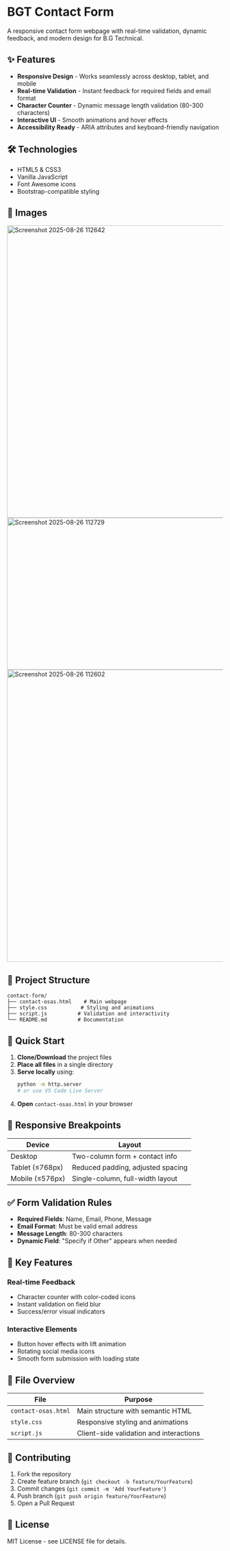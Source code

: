 # BGT Contact Form

A responsive contact form webpage with real-time validation, dynamic feedback, and modern design for B.G Technical.

## ✨ Features

- **Responsive Design** - Works seamlessly across desktop, tablet, and mobile
- **Real-time Validation** - Instant feedback for required fields and email format
- **Character Counter** - Dynamic message length validation (80-300 characters)
- **Interactive UI** - Smooth animations and hover effects
- **Accessibility Ready** - ARIA attributes and keyboard-friendly navigation

## 🛠️ Technologies

- HTML5 & CSS3
- Vanilla JavaScript
- Font Awesome icons
- Bootstrap-compatible styling

## 📸 Images 

<img width="1335" height="683" alt="Screenshot 2025-08-26 112642" src="https://github.com/user-attachments/assets/29a416ec-e13e-47e2-86d6-425e609140ff" />
<img width="1348" height="355" alt="Screenshot 2025-08-26 112729" src="https://github.com/user-attachments/assets/34d1df65-1323-4ee1-92f6-b83846d13240" />

<img width="1338" height="683" alt="Screenshot 2025-08-26 112602" src="https://github.com/user-attachments/assets/77e70152-112a-4c8e-9b04-cd188a421971" />

## 📁 Project Structure

```
contact-form/
├── contact-osas.html    # Main webpage
├── style.css           # Styling and animations
├── script.js          # Validation and interactivity
└── README.md          # Documentation
```

## 🚀 Quick Start

1. **Clone/Download** the project files
2. **Place all files** in a single directory
3. **Serve locally** using:
   ```bash
   python -m http.server
   # or use VS Code Live Server
   ```
4. **Open** `contact-osas.html` in your browser

## 📱 Responsive Breakpoints

| Device | Layout |
|--------|--------|
| Desktop | Two-column form + contact info |
| Tablet (≤768px) | Reduced padding, adjusted spacing |
| Mobile (≤576px) | Single-column, full-width layout |

## ✅ Form Validation Rules

- **Required Fields**: Name, Email, Phone, Message
- **Email Format**: Must be valid email address
- **Message Length**: 80-300 characters
- **Dynamic Field**: "Specify if Other" appears when needed

## 🎨 Key Features

### Real-time Feedback
- Character counter with color-coded icons
- Instant validation on field blur
- Success/error visual indicators

### Interactive Elements
- Button hover effects with lift animation
- Rotating social media icons
- Smooth form submission with loading state

## 📄 File Overview

| File | Purpose |
|------|---------|
| `contact-osas.html` | Main structure with semantic HTML |
| `style.css` | Responsive styling and animations |
| `script.js` | Client-side validation and interactions |

## 🤝 Contributing

1. Fork the repository
2. Create feature branch (`git checkout -b feature/YourFeature`)
3. Commit changes (`git commit -m 'Add YourFeature'`)
4. Push branch (`git push origin feature/YourFeature`)
5. Open a Pull Request

## 📝 License

MIT License - see LICENSE file for details.
